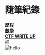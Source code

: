 # 隨筆紀錄  
[**歷程**](https://github.com/William957-web/Daily/blob/main/experience.md)   
[**數學**](https://github.com/William957-web/Daily/blob/main/Math.md)   
[**CTF WRITE UP**](https://github.com/William957-web/CTF_writeup)  
喵   
![hello](https://user-images.githubusercontent.com/85293841/234258269-efe7d311-134e-4448-b5a5-91d035c2f9c2.png)  

